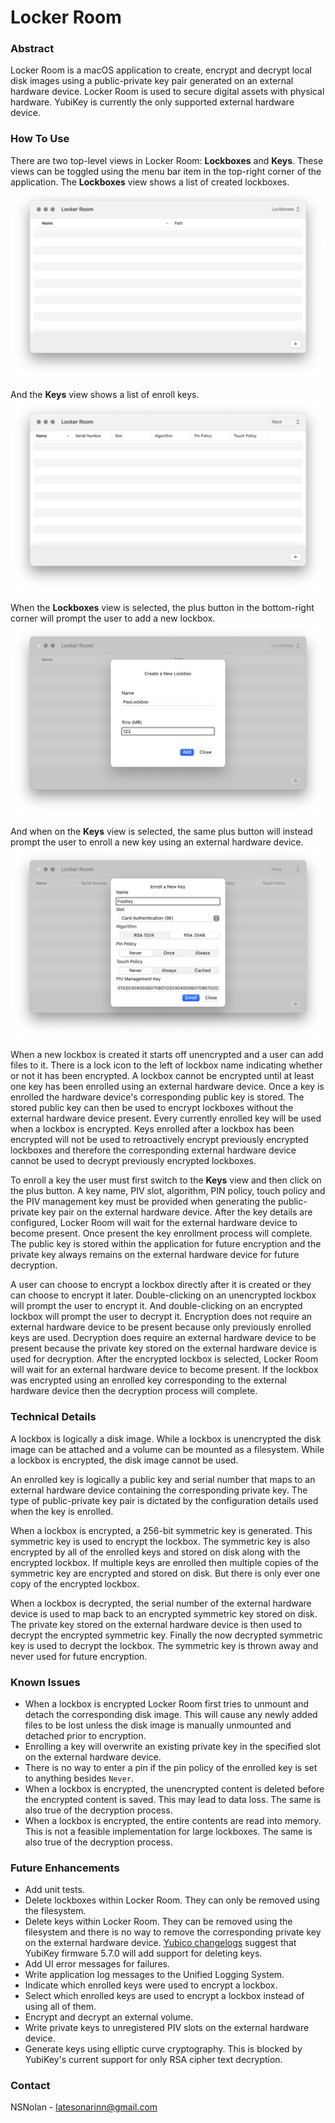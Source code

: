# Locker Room

### Abstract

Locker Room is a macOS application to create, encrypt and decrypt local disk images using a public-private key pair generated on an external hardware device. Locker Room is used to secure digital assets with physical hardware. YubiKey is currently the only supported external hardware device.

### How To Use

There are two top-level views in Locker Room: **Lockboxes** and **Keys**. These views can be toggled using the menu bar item in the top-right corner of the application. The **Lockboxes** view shows a list of created lockboxes.
![](Images/Locker-Room-Lockboxes.png)

And the **Keys** view shows a list of enroll keys.
![](Images/Locker-Room-Keys.png)

When the **Lockboxes** view is selected, the plus button in the bottom-right corner will prompt the user to add a new lockbox.
![](Images/Locker-Room-Add-Lockbox.png)

And when on the **Keys** view is selected, the same plus button will instead prompt the user to enroll a new key using an external hardware device.
![](Images/Locker-Room-Add-Key.png)

When a new lockbox is created it starts off unencrypted and a user can add files to it. There is a lock icon to the left of lockbox name indicating whether or not it has been encrypted. A lockbox cannot be encrypted until at least one key has been enrolled using an external hardware device. Once a key is enrolled the hardware device's corresponding public key is stored. The stored public key can then be used to encrypt lockboxes without the external hardware device present. Every currently enrolled key will be used when a lockbox is encrypted. Keys enrolled after a lockbox has been encrypted will not be used to retroactively encrypt previously encrypted lockboxes and therefore the corresponding external hardware device cannot be used to decrypt previously encrypted lockboxes.

To enroll a key the user must first switch to the **Keys** view and then click on the plus button. A key name, PIV slot, algorithm, PIN policy, touch policy and the PIV management key must be provided when generating the public-private key pair on the external hardware device. After the key details are configured, Locker Room will wait for the external hardware device to become present. Once present the key enrollment process will complete. The public key is stored within the application for future encryption and the private key always remains on the external hardware device for future decryption.

A user can choose to encrypt a lockbox directly after it is created or they can choose to encrypt it later. Double-clicking on an unencrypted lockbox will prompt the user to encrypt it. And double-clicking on an encrypted lockbox will prompt the user to decrypt it. Encryption does not require an external hardware device to be present because only previously enrolled keys are used. Decryption does require an external hardware device to be present because the private key stored on the external hardware device is used for decryption. After the encrypted lockbox is selected, Locker Room will wait for an external hardware device to become present. If the lockbox was encrypted using an enrolled key corresponding to the external hardware device then the decryption process will complete.

### Technical Details

A lockbox is logically a disk image. While a lockbox is unencrypted the disk image can be attached and a volume can be mounted as a filesystem. While a lockbox is encrypted, the disk image cannot be used.

An enrolled key is logically a public key and serial number that maps to an external hardware device containing the corresponding private key. The type of public-private key pair is dictated by the configuration details used when the key is enrolled.

When a lockbox is encrypted, a 256-bit symmetric key is generated. This symmetric key is used to encrypt the lockbox. The symmetric key is also encrypted by all of the enrolled keys and stored on disk along with the encrypted lockbox. If multiple keys are enrolled then multiple copies of the symmetric key are encrypted and stored on disk. But there is only ever one copy of the encrypted lockbox.

When a lockbox is decrypted, the serial number of the external hardware device is used to map back to an encrypted symmetric key stored on disk. The private key stored on the external hardware device is then used to decrypt the encrypted symmetric key. Finally the now decrypted symmetric key is used to decrypt the lockbox. The symmetric key is thrown away and never used for future encryption.

### Known Issues

- When a lockbox is encrypted Locker Room first tries to unmount and detach the corresponding disk image. This will cause any newly added files to be lost unless the disk image is manually unmounted and detached prior to encryption.
- Enrolling a key will overwrite an existing private key in the specified slot on the external hardware device.
- There is no way to enter a pin if the pin policy of the enrolled key is set to anything besides `Never`.
- When a lockbox is encrypted, the unencrypted content is deleted before the encrypted content is saved. This may lead to data loss. The same is also true of the decryption process.
- When a lockbox is encrypted, the entire contents are read into memory. This is not a feasible implementation for large lockboxes. The same is also true of the decryption process.

### Future Enhancements

- Add unit tests.
- Delete lockboxes within Locker Room. They can only be removed using the filesystem.
- Delete keys within Locker Room. They can be removed using the filesystem and there is no way to remove the corresponding private key on the external hardware device. [Yubico changelogs](https://github.com/Yubico/yubico-piv-tool/blob/master/debian/changelog) suggest that YubiKey firmware 5.7.0 will add support for deleting keys.
- Add UI error messages for failures.
- Write application log messages to the Unified Logging System.
- Indicate which enrolled keys were used to encrypt a lockbox.
- Select which enrolled keys are used to encrypt a lockbox instead of using all of them.
- Encrypt and decrypt an external volume.
- Write private keys to unregistered PIV slots on the external hardware device.
- Generate keys using elliptic curve cryptography. This is blocked by YubiKey's current support for only RSA cipher text decryption.

### Contact

NSNolan - latesonarinn@gmail.com
